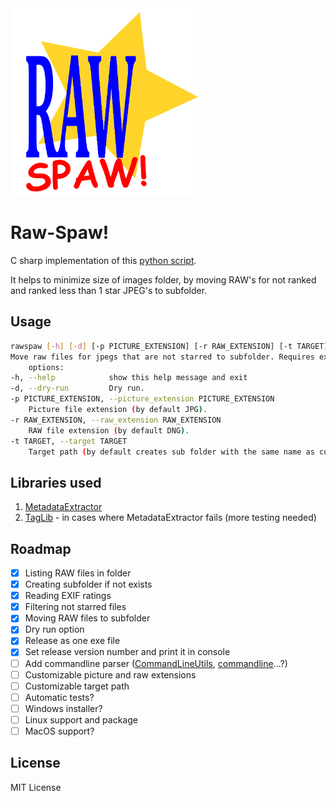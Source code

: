 <img src="Assets/RawSpaw_logo_web.svg" width="300" />

# Raw-Spaw!

C sharp implementation of this [python script](https://github.com/bohdanbobrowski/python_toolbox?tab=readme-ov-file#move_not_starred).

It helps to minimize size of images folder, by moving RAW's for not ranked and ranked less than 1 star JPEG's to subfolder. 

## Usage
```bash
rawspaw [-h] [-d] [-p PICTURE_EXTENSION] [-r RAW_EXTENSION] [-t TARGET]
Move raw files for jpegs that are not starred to subfolder. Requires exiftool.
    options:
-h, --help            show this help message and exit
-d, --dry-run         Dry run.
-p PICTURE_EXTENSION, --picture_extension PICTURE_EXTENSION
    Picture file extension (by default JPG).
-r RAW_EXTENSION, --raw_extension RAW_EXTENSION
    RAW file extension (by default DNG).
-t TARGET, --target TARGET
    Target path (by default creates sub folder with the same name as current one).
```

## Libraries used

1. [MetadataExtractor](https://github.com/drewnoakes/metadata-extractor-dotnet)
2. [TagLib](https://github.com/mono/taglib-sharp) - in cases where MetadataExtractor fails (more testing needed)

## Roadmap
- [X] Listing RAW files in folder
- [X] Creating subfolder if not exists
- [X] Reading EXIF ratings
- [X] Filtering not starred files
- [X] Moving RAW files to subfolder
- [X] Dry run option
- [X] Release as one exe file
- [X] Set release version number and print it in console
- [ ] Add commandline parser ([CommandLineUtils](https://github.com/natemcmaster/CommandLineUtils), [commandline](https://github.com/commandlineparser/commandline)...?) 
- [ ] Customizable picture and raw extensions
- [ ] Customizable target path
- [ ] Automatic tests?
- [ ] Windows installer?
- [ ] Linux support and package
- [ ] MacOS support?

## License
MIT License

